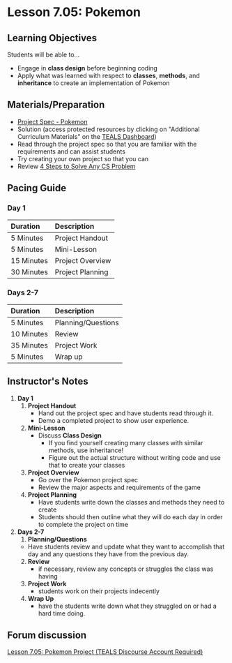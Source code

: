 # Lesson 7.05: Pokemon

## Learning Objectives

Students will be able to...

* Engage in **class design** before beginning coding
* Apply what was learned with respect to **classes**, **methods**, and **inheritance** to create an implementation of Pokemon

## Materials/Preparation

* [Project Spec - Pokemon](project.md)
* Solution \(access protected resources by clicking on "Additional Curriculum Materials" on the [TEALS Dashboard](http:/www.tealsk12.org/dashboard)\)
* Read through the project spec so that you are familiar with the requirements and can assist students
* Try creating your own project so that you can 
* Review [4 Steps to Solve Any CS Problem](https://github.com/TEALS-IntroCS/2nd-semester-introduction-to-computer-science-principles/raw/master/units/4%20Steps%20to%20Solve%20Any%20CS%20Problem.pdf)

## Pacing Guide

### Day 1

| **Duration** | **Description** |
| :--- | :--- |
| 5 Minutes | Project Handout |
| 5 Minutes | Mini-Lesson |
| 15 Minutes | Project Overview |
| 30 Minutes | Project Planning |

### Days 2-7

| **Duration** | **Description** |
| :--- | :--- |
| 5 Minutes | Planning/Questions |
| 10 Minutes | Review |
| 35 Minutes | Project Work |
| 5 Minutes | Wrap up |

## Instructor's Notes

1. **Day 1**
   1. **Project Handout**
      * Hand out the project spec and have students read through it.
      * Demo a completed project to show user experience. 
   2. **Mini-Lesson**
      * Discuss **Class Design**
        * If you find yourself creating many classes with similar methods, use inheritance! 
        * Figure out the actual structure without writing code and use that to create your classes
   3. **Project Overview**    
      * Go over the Pokemon project spec
      * Review the major aspects and requirements of the game
   4. **Project Planning**
      * Have students write down the classes and methods they need to create
      * Students should then outline what they will do each day in order to complete the project on time
2. **Days 2-7**
   1.  **Planning/Questions** 
      * Have students review and update what they want to accomplish that day and any questions they have from the previous day.
   2. **Review** 
      * if necessary, review any concepts or struggles the class was having
   3. **Project Work** 
      * students work on their projects indecently
   4. **Wrap Up**
      * have the students write down what they struggled on or had a hard time doing. 

## Forum discussion

[Lesson 7.05: Pokemon Project \(TEALS Discourse Account Required\)](https://forums.tealsk12.org/c/2nd-semester-unit-7-classes/lesson-7-05-pokemon)

